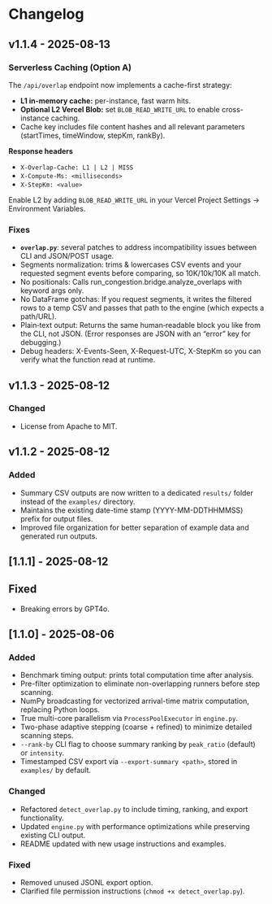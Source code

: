 # Changelog

## v1.1.4 - 2025-08-13
### Serverless Caching (Option A)

The `/api/overlap` endpoint now implements a cache-first strategy:

- **L1 in-memory cache:** per-instance, fast warm hits.
- **Optional L2 Vercel Blob:** set `BLOB_READ_WRITE_URL` to enable cross-instance caching.
- Cache key includes file content hashes and all relevant parameters (startTimes, timeWindow, stepKm, rankBy).

**Response headers**
- `X-Overlap-Cache: L1 | L2 | MISS`
- `X-Compute-Ms: <milliseconds>`
- `X-StepKm: <value>`

Enable L2 by adding `BLOB_READ_WRITE_URL` in your Vercel Project Settings → Environment Variables.

### Fixes
- **`overlap.py`**: several patches to address incompatibility issues between CLI and JSON/POST usage. 
- Segments normalization: trims & lowercases CSV events and your requested segment events before comparing, so 10K/10k/10K all match.
- No positionals: Calls run_congestion.bridge.analyze_overlaps with keyword args only.
- No DataFrame gotchas: If you request segments, it writes the filtered rows to a temp CSV and passes that path to the engine (which expects a path/URL).
- Plain‑text output: Returns the same human‑readable block you like from the CLI, not JSON. (Error responses are JSON with an “error” key for debugging.)
- Debug headers: X-Events-Seen, X-Request-UTC, X-StepKm so you can verify what the function read at runtime.

## v1.1.3 - 2025-08-12
### Changed
- License from Apache to MIT.

## v1.1.2 - 2025-08-12
### Added
- Summary CSV outputs are now written to a dedicated `results/` folder instead of the `examples/` directory.
- Maintains the existing date-time stamp (YYYY-MM-DDTHHMMSS) prefix for output files.
- Improved file organization for better separation of example data and generated run outputs.

## [1.1.1] - 2025-08-12
## Fixed
- Breaking errors by GPT4o.

## [1.1.0] - 2025-08-06
### Added
- Benchmark timing output: prints total computation time after analysis.
- Pre-filter optimization to eliminate non-overlapping runners before step scanning.
- NumPy broadcasting for vectorized arrival-time matrix computation, replacing Python loops.
- True multi-core parallelism via `ProcessPoolExecutor` in `engine.py`.
- Two-phase adaptive stepping (coarse + refined) to minimize detailed scanning steps.
- `--rank-by` CLI flag to choose summary ranking by `peak_ratio` (default) or `intensity`.
- Timestamped CSV export via `--export-summary <path>`, stored in `examples/` by default.

### Changed
- Refactored `detect_overlap.py` to include timing, ranking, and export functionality.
- Updated `engine.py` with performance optimizations while preserving existing CLI output.
- README updated with new usage instructions and examples.

### Fixed
- Removed unused JSONL export option.
- Clarified file permission instructions (`chmod +x detect_overlap.py`).

